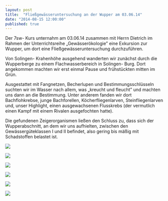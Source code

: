 ```yaml
---
layout: post
title:  "Fließgewässeruntersuchung an der Wupper am 03.06.14"
date: "2014-08-15 12:00:00"
published: true
---
```


Der 7sw- Kurs unternahm am 03.06.14 zusammen mit Herrn Dietrich im Rahmen der Unterrichtsreihe „Gewässerökologie” eine Exkursion zur Wupper, um dort eine Fließgewässeruntersuchung durchzuführen.

Von Solingen- Krahenhöhe ausgehend wanderten wir zunächst durch die Wupperberge zu einem Flachwasserbereich in Solingen- Burg. Dort angekommen machten wir erst einmal Pause und frühstückten mitten im Grün.

Ausgestattet mit Fangnetzen, Becherlupen und Bestimmungsschlüsseln suchten wir im Wasser nach allem, was „kreucht und fleucht” und machten uns dann an die Bestimmung. Unter anderem fanden wir dort Bachflohkrebse, junge Bachforellen, Köcherfliegenlarven, Steinfliegenlarven und, unser Highlight, einen ausgewachsenen Flusskrebs (der vermutlich einen Kampf mit einem Rivalen ausgefochten hatte). 

Die gefundenen Zeigerorganismen ließen den Schluss zu, dass sich der Wupperabschnitt, an dem wir uns aufhielten, zwischen den Gewässergüteklassen I und II befindet, also gering bis mäßig mit Schadstoffen belastet ist. 

<p><img src="{{ site.url }}/pics/2014/06/03/20140603_fliessgewaesser_1.jpg"></p>
<p><img src="{{ site.url }}/pics/2014/06/03/20140603_fliessgewaesser_2.jpg"></p>
<p><img src="{{ site.url }}/pics/2014/06/03/20140603_fliessgewaesser_3.jpg"></p>
<p><img src="{{ site.url }}/pics/2014/06/03/20140603_fliessgewaesser_4.jpg"></p>
<p><img src="{{ site.url }}/pics/2014/06/03/20140603_fliessgewaesser_5.jpg"></p>
<p><img src="{{ site.url }}/pics/2014/06/03/20140603_fliessgewaesser_6.jpg"></p>
